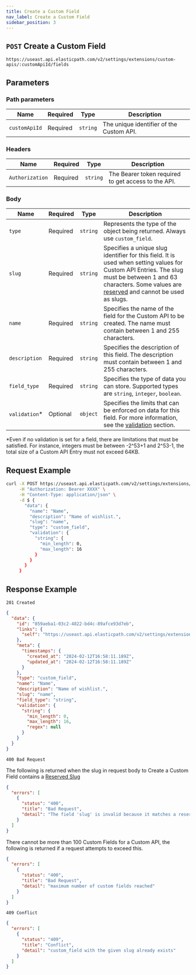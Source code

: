 ```yaml
---
title: Create a Custom Field
nav_label: Create a Custom Field
sidebar_position: 3
---
```


## `POST` Create a Custom Field

```http
https://useast.api.elasticpath.com/v2/settings/extensions/custom-apis/:customApiId/fields
```

## Parameters

### Path parameters

| Name          | Required | Type     | Description                              |
|---------------|----------|----------|------------------------------------------|
| `customApiId` | Required | `string` | The unique identifier of the Custom API. |


### Headers

| Name            | Required | Type     | Description                                         |
|-----------------|----------|----------|-----------------------------------------------------|
| `Authorization` | Required | `string` | The Bearer token required to get access to the API. |

### Body

| Name          | Required | Type     | Description                                                                                                                                                                                                                                                                                                             |
|---------------|----------|----------|-------------------------------------------------------------------------------------------------------------------------------------------------------------------------------------------------------------------------------------------------------------------------------------------------------------------------|
| `type`        | Required | `string` | Represents the type of the object being returned. Always use `custom_field`.                                                                                                                                                                                                                                            |
| `slug`        | Required | `string` | Specifies a unique slug identifier for this field. It is used when setting values for Custom API Entries. The slug must be between 1 and 63 characters. Some values are [reserved](/docs/commerce-cloud/commerce-extensions/commerce-extensions-api/custom-fields/overview#reserved-slugs) and cannot be used as slugs. |
| `name`        | Required | `string` | Specifies the name of the field for the Custom API to be created. The name must contain between 1 and 255 characters.                                                                                                                                                                                                   |
| `description` | Required | `string` | Specifies the description of this field. The description must contain between 1 and 255 characters.                                                                                                                                                                                                                     |
| `field_type`  | Required | `string` | Specifies the type of data you can store. Supported types are `string`, `integer`, `boolean`.                                                                                                                                                                                                                           |
| `validation`* | Optional | `object` | Specifies the limits that can be enforced on data for this field. For more information, see the [validation](/docs/commerce-cloud/commerce-extensions/commerce-extensions-api/custom-fields/overview#validation) section.                                                                                               |

*Even if no validation is set for a field, there are limitations that must be satisfied. For instance, integers must be between -2^53+1 and 2^53-1, the total size of a Custom API Entry must not exceed 64KB.    

## Request Example

```bash
curl -X POST https://useast.api.elasticpath.com/v2/settings/extensions/custom-apis/:customApiId/fields \
     -H "Authorization: Bearer XXXX" \
     -H "Content-Type: application/json" \
     -d $ {
       "data": {
         "name": "Name",
         "description": "Name of wishlist.",
         "slug": "name",
         "type": "custom_field",
         "validation": {
           "string": {
             "min_length": 0,
             "max_length": 16
           }
         }
       }
     }
```

## Response Example

`201 Created`

```json
{
  "data": {
    "id": "859aeba1-03c2-4822-bd4c-89afce93d7eb",
    "links": {
      "self": "https://useast.api.elasticpath.com/v2/settings/extensions/custom-apis/7e067539-6f6c-46e1-8c55-940031b36c6a/fields/859aeba1-03c2-4822-bd4c-89afce93d7eb"
    },
    "meta": {
      "timestamps": {
        "created_at": "2024-02-12T16:58:11.189Z",
        "updated_at": "2024-02-12T16:58:11.189Z"
      }
    },
    "type": "custom_field",
    "name": "Name",
    "description": "Name of wishlist.",
    "slug": "name",
    "field_type": "string",
    "validation": {
      "string": {
        "min_length": 0,
        "max_length": 16,
        "regex": null
      }
    }
  }
}
```

`400 Bad Request`

The following is returned when the slug in request body to Create a Custom Field contains a [Reserved Slug](/docs/commerce-cloud/commerce-extensions/commerce-extensions-api/custom-fields/overview#reserved-slugs)

```json
{
  "errors": [
    {
      "status": "400",
      "title": "Bad Request",
      "detail": "The field 'slug' is invalid because it matches a reserved word."
    }
  ]
}
```

There cannot be more than 100 Custom Fields for a Custom API, the following is returned if a request attempts to exceed this.

```json
{
  "errors": [
    {
      "status": "400",
      "title": "Bad Request",
      "detail": "maximum number of custom fields reached"
    }
  ]
}
```

`409 Conflict`

```json
{
  "errors": [
    {
      "status": "409",
      "title": "Conflict",
      "detail": "custom_field with the given slug already exists"
    }
  ]
}
```
